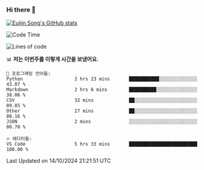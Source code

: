 ### Hi there 👋

[![Euijin Song's GitHub stats](https://github-readme-stats.vercel.app/api?username=lstar2397&count_private=true&show_icons=true&theme=tokyonight&locale=kr)](https://github.com/anuraghazra/github-readme-stats)

<!--START_SECTION:waka-->
![Code Time](http://img.shields.io/badge/Code%20Time-383%20hrs%2044%20mins-blue)

![Lines of code](https://img.shields.io/badge/%EC%A0%80%EB%8A%94%20%EC%97%AC%ED%83%9C%EA%B9%8C%EC%A7%80%20-635.8%20thousand%20%EC%A4%84%EC%9D%98%20%EC%BD%94%EB%93%9C%EB%A5%BC%20%EC%9E%91%EC%84%B1%ED%96%88%EC%96%B4%EC%9A%94.-blue)

📊 **저는 이번주를 이렇게 시간을 보냈어요.** 

```text
💬 프로그래밍 언어들: 
Python                   2 hrs 23 mins       ███████████░░░░░░░░░░░░░░   43.07 % 
Markdown                 2 hrs 6 mins        ██████████░░░░░░░░░░░░░░░   38.06 % 
CSV                      32 mins             ██░░░░░░░░░░░░░░░░░░░░░░░   09.85 % 
Other                    27 mins             ██░░░░░░░░░░░░░░░░░░░░░░░   08.16 % 
JSON                     2 mins              ░░░░░░░░░░░░░░░░░░░░░░░░░   00.70 % 

🔥 에디터들: 
VS Code                  5 hrs 33 mins       █████████████████████████   100.00 % 
```


 Last Updated on 14/10/2024 21:21:51 UTC
<!--END_SECTION:waka-->

<!--
**lstar2397/lstar2397** is a ✨ _special_ ✨ repository because its `README.md` (this file) appears on your GitHub profile.

Here are some ideas to get you started:

- 🔭 I’m currently working on ...
- 🌱 I’m currently learning ...
- 👯 I’m looking to collaborate on ...
- 🤔 I’m looking for help with ...
- 💬 Ask me about ...
- 📫 How to reach me: ...
- 😄 Pronouns: ...
- ⚡ Fun fact: ...
-->
